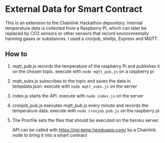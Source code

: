 # External Data for Smart Contract

This is an extension to the Chainlink Hackathon depository. Internal temperature data is collected from a Raspberry PI, which can later be replaced by CO2 sensors or other sensors that record environmentally harming gases or substances.  I used a cronjob, shelljs, Express and MQTT.

## How to

1. mqtt_pub.js records the temperature of the raspberry Pi and publishes it on the chosen topic.
   execute with ```node mqtt_pub.js``` on a raspberry pi
2. mqtt_subs.js subscribes to the topic and saves the data in tempdata.json. 
   execute with ```node mqtt_subs.js``` on the server
3. index.js starts the API. 
   execute with ```node index.js``` on the server
4. cronjob_pub.js executes mqtt_pub.js every minute and records the temperature data.
   execute with ```node cronjob_pub.js``` on the raspberry pi
5. The Procfile sets the files that should be executed on the heroku server.

   API can be called with https://rpi-temp.herokuapp.com/ by a Chainlink node to bring it into a smart contract